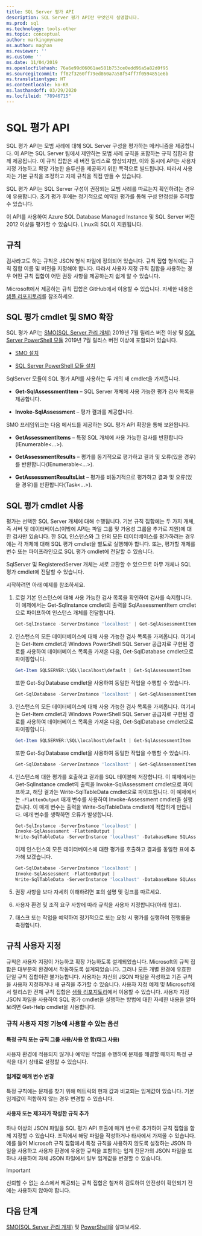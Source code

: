 ```yaml
---
title: SQL Server 평가 API
description: SQL Server 평가 API란 무엇인지 설명합니다.
ms.prod: sql
ms.technology: tools-other
ms.topic: conceptual
author: markingmyname
ms.author: maghan
ms.reviewer: ''
ms.custom: ''
ms.date: 11/04/2019
ms.openlocfilehash: 76a6e99d06061ae581b753ce0edd96a5a82d0f95
ms.sourcegitcommit: ff82f3260ff79ed860a7a58f54ff7f0594851e6b
ms.translationtype: HT
ms.contentlocale: ko-KR
ms.lasthandoff: 03/29/2020
ms.locfileid: "78946715"
---
```

# <a name="sql-assessment-api"></a>SQL 평가 API

SQL 평가 API는 모범 사례에 대해 SQL Server 구성을 평가하는 메커니즘을 제공합니다. 이 API는 SQL Server 팀에서 제안하는 모범 사례 규칙을 포함하는 규칙 집합과 함께 제공됩니다. 이 규칙 집합은 새 버전 릴리스로 향상되지만, 이와 동시에 API는 사용자 지정 가능하고 확장 가능한 솔루션을 제공하기 위한 목적으로 빌드됩니다. 따라서 사용자는 기본 규칙을 조정하고 자체 규칙을 직접 만들 수 있습니다.

SQL 평가 API는 SQL Server 구성이 권장되는 모범 사례를 따르는지 확인하려는 경우에 유용합니다. 초기 평가 후에는 정기적으로 예약된 평가를 통해 구성 안정성을 추적할 수 있습니다.

이 API를 사용하여 Azure SQL Database Managed Instance 및 SQL Server 버전 2012 이상을 평가할 수 있습니다. Linux의 SQL이 지원됩니다.

## <a name="rules"></a>규칙

검사라고도 하는 규칙은 JSON 형식 파일에 정의되어 있습니다. 규칙 집합 형식에는 규칙 집합 이름 및 버전을 지정해야 합니다. 따라서 사용자 지정 규칙 집합을 사용하는 경우 어떤 규칙 집합이 어떤 권장 사항을 제공하는지 쉽게 알 수 있습니다. 

Microsoft에서 제공하는 규칙 집합은 GitHub에서 이용할 수 있습니다. 자세한 내용은 [샘플 리포지토리](https://aka.ms/sql-assessment-api)를 참조하세요.

## <a name="sql-assessment-cmdlets-and-smo-extension"></a>SQL 평가 cmdlet 및 SMO 확장

SQL 평가 API는 [SMO(SQL Server 관리 개체)](../relational-databases/server-management-objects-smo/installing-smo.md) 2019년 7월 릴리스 버전 이상 및 [SQL Server PowerShell 모듈](../powershell/download-sql-server-ps-module.md) 2019년 7월 릴리스 버전 이상에 포함되어 있습니다.

* [SMO 설치](../relational-databases/server-management-objects-smo/installing-smo.md)

* [SQL Server PowerShell 모듈 설치](../powershell/download-sql-server-ps-module.md)

SqlServer 모듈이 SQL 평가 API를 사용하는 두 개의 새 cmdlet을 가져옵니다.

* **Get-SqlAssessmentItem** – SQL Server 개체에 사용 가능한 평가 검사 목록을 제공합니다.

* **Invoke-SqlAssessment** – 평가 결과를 제공합니다.

SMO 프레임워크는 다음 메서드를 제공하는 SQL 평가 API 확장을 통해 보완됩니다.

* **GetAssessmentItems** – 특정 SQL 개체에 사용 가능한 검사를 반환합니다(IEnumerable<…>).

* **GetAssessmentResults** – 평가를 동기적으로 평가하고 결과 및 오류(있을 경우)를 반환합니다(IEnumerable<…>).

* **GetAssessmentResultsList** – 평가를 비동기적으로 평가하고 결과 및 오류(있을 경우)를 반환합니다(Task<…>).

## <a name="get-started-using-sql-assessment-cmdlets"></a>SQL 평가 cmdlet 사용

평가는 선택한 SQL Server 개체에 대해 수행됩니다. 기본 규칙 집합에는 두 가지 개체, 즉 서버 및 데이터베이스(이밖에 API는 파일 그룹 및 가용성 그룹을 추가로 지원)에 대한 검사만 있습니다. 한 SQL 인스턴스와 그 안의 모든 데이터베이스를 평가하려는 경우에는 각 개체에 대해 SQL 평가 cmdlet을 별도로 실행해야 합니다. 또는, 평가할 개체를 변수 또는 파이프라인으로 SQL 평가 cmdlet에 전달할 수 있습니다.

SqlServer 및 RegisteredServer 개체는 서로 교환할 수 있으므로 아무 개체나 SQL 평가 cmdlet에 전달할 수 있습니다.

시작하려면 아래 예제를 참조하세요.

1. 로컬 기본 인스턴스에 대해 사용 가능한 검사 목록을 확인하여 검사를 숙지합니다. 이 예제에서는 Get-SqlInstance cmdlet의 출력을 SqlAssessmentItem cmdlet으로 파이프하여 인스턴스 개체를 전달합니다.

    ```powershell
    Get-SqlInstance -ServerInstance 'localhost' | Get-SqlAssessmentItem
    ```

2. 인스턴스의 모든 데이터베이스에 대해 사용 가능한 검사 목록을 가져옵니다. 여기서는 Get-Item cmdlet과 Windows PowerShell SQL Server 공급자로 구현된 경로를 사용하여 데이터베이스 목록을 가져온 다음, Get-SqlDatabase cmdlet으로 파이핑합니다.

    ```powershell
    Get-Item SQLSERVER:\SQL\localhost\default | Get-SqlAssessmentItem
    ```

    또한 Get-SqlDatabase cmdlet을 사용하여 동일한 작업을 수행할 수 있습니다.

    ```powershell
    Get-SqlDatabase -ServerInstance 'localhost' | Get-SqlAssessmentItem
    ```

3. 인스턴스의 모든 데이터베이스에 대해 사용 가능한 검사 목록을 가져옵니다. 여기서는 Get-Item cmdlet과 Windows PowerShell SQL Server 공급자로 구현된 경로를 사용하여 데이터베이스 목록을 가져온 다음, Get-SqlDatabase cmdlet으로 파이핑합니다.

    ```powershell
    Get-Item SQLSERVER:\SQL\localhost\default | Get-SqlAssessmentItem
    ```

    또한 Get-SqlDatabase cmdlet을 사용하여 동일한 작업을 수행할 수 있습니다.

    ```powershell
    Get-SqlDatabase -ServerInstance 'localhost' | Get-SqlAssessmentItem
    ```

4. 인스턴스에 대한 평가를 호출하고 결과를 SQL 테이블에 저장합니다. 이 예제에서는 Get-SqlInstance cmdlet의 출력을 Invoke-SqlAssessment cmdlet으로 파이프하고, 해당 결과는 Write-SqlTableData cmdlet으로 파이프됩니다. 이 예제에서는 `-FlattenOutput` 매개 변수를 사용하여 Invoke-Assessment cmdlet을 실행합니다. 이 매개 변수는 출력을 Write-SqlTableData cmdlet에 적합하게 만듭니다. 매개 변수를 생략하면 오류가 발생합니다.

    ```powershell
    Get-SqlInstance -ServerInstance 'localhost' |
    Invoke-SqlAssessment -FlattenOutput |
    Write-SqlTableData -ServerInstance 'localhost' -DatabaseName SQLAssessmentDemo -SchemaName Assessment -TableName Results -Force
    ```

    이제 인스턴스의 모든 데이터베이스에 대한 평가를 호출하고 결과를 동일한 표에 추가해 보겠습니다.

    ```powershell
    Get-SqlDatabase -ServerInstance 'localhost' |
    Invoke-SqlAssessment -FlattenOutput |
    Write-SqlTableData -ServerInstance 'localhost' -DatabaseName SQLAssessmentDemo -SchemaName Assessment -TableName Results -Force
    ```

5. 권장 사항을 보다 자세히 이해하려면 표의 설명 및 링크를 따르세요.

6. 사용자 환경 및 조직 요구 사항에 따라 규칙을 사용자 지정합니다(아래 참조).

7. 태스크 또는 작업을 예약하여 정기적으로 또는 요청 시 평가를 실행하여 진행률을 측정합니다.

## <a name="customizing-rules"></a>규칙 사용자 지정

규칙은 사용자 지정이 가능하고 확장 가능하도록 설계되었습니다. Microsoft의 규칙 집합은 대부분의 환경에서 작동하도록 설계되었습니다. 그러나 모든 개별 환경에 유효한 단일 규칙 집합이란 불가능합니다. 사용자는 자신의 JSON 파일을 작성하고 기존 규칙을 사용자 지정하거나 새 규칙을 추가할 수 있습니다. 사용자 지정 예제 및 Microsoft에서 릴리스한 전체 규칙 집합은 [샘플 리포지토리](https://aka.ms/sql-assessment-api)에서 이용할 수 있습니다. 사용자 지정 JSON 파일을 사용하여 SQL 평가 cmdlet을 실행하는 방법에 대한 자세한 내용을 알아보려면 Get-Help cmdlet을 사용합니다.

### <a name="options-available-with-rule-customization-feature"></a>규칙 사용자 지정 기능에 사용할 수 있는 옵션

#### <a name="enablingdisabling-certain-rules-or-groups-of-rules-using-tags"></a>특정 규칙 또는 규칙 그룹 사용/사용 안 함(태그 사용)

사용자 환경에 적용되지 않거나 예약된 작업을 수행하여 문제를 해결할 때까지 특정 규칙을 대기 상태로 설정할 수 있습니다.

#### <a name="changing-threshold-parameters"></a>임계값 매개 변수 변경

특정 규칙에는 문제를 찾기 위해 메트릭의 현재 값과 비교되는 임계값이 있습니다. 기본 임계값이 적합하지 않는 경우 변경할 수 있습니다.

#### <a name="adding-more-rules-written-by-you-or-third-parties"></a>사용자 또는 제3자가 작성한 규칙 추가

하나 이상의 JSON 파일을 SQL 평가 API 호출에 매개 변수로 추가하여 규칙 집합을 함께 지정할 수 있습니다. 조직에서 해당 파일을 작성하거나 타사에서 가져올 수 있습니다. 예를 들어 Microsoft 규칙 집합에서 특정 규칙을 사용하지 않도록 설정하는 JSON 파일을 사용하고 사용자 환경에 유용한 규칙을 포함하는 업계 전문가의 JSON 파일을 또 하나 사용하여 자체 JSON 파일에서 일부 임계값을 변경할 수 있습니다.

> [!IMPORTANT]  
> 신뢰할 수 없는 소스에서 제공되는 규칙 집합은 철저히 검토하여 안전성이 확인되기 전에는 사용하지 않아야 합니다.

## <a name="next-steps"></a>다음 단계

[SMO(SQL Server 관리 개체)](../relational-databases/server-management-objects-smo/overview-smo.md) 및 [PowerShell](../powershell/download-sql-server-ps-module.md)을 살펴보세요.
